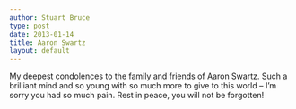 ```yaml
---
author: Stuart Bruce
type: post
date: 2013-01-14
title: Aaron Swartz
layout: default
---
```

My deepest condolences to the family and friends of Aaron Swartz.  Such a brilliant mind and so young with so much more to give to this world – I’m sorry you had so much pain.  Rest in peace, you will not be forgotten! 
